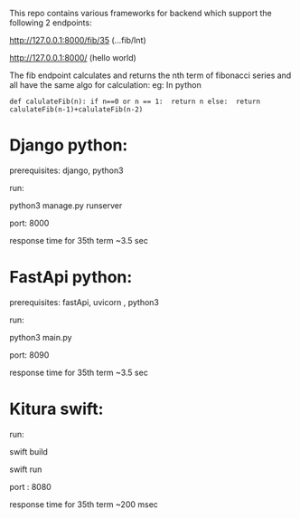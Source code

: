 This repo contains various frameworks for backend which support the following 2 endpoints:

http://127.0.0.1:8000/fib/35  (...fib/Int)

http://127.0.0.1:8000/  (hello world)

The fib endpoint calculates and returns the nth term of fibonacci series and all have the same algo for calculation: 
eg: In python

`
def calulateFib(n):
    if n==0 or n == 1: 
        return n
    else: 
        return calulateFib(n-1)+calulateFib(n-2) 
`

# Django python:
prerequisites: django, python3

 run: 

 python3 manage.py runserver

port: 8000

response time for 35th term ~3.5 sec

# FastApi python:
prerequisites: fastApi, uvicorn , python3

 run: 
 
 python3 main.py 

port: 8090

response time for 35th term ~3.5 sec


# Kitura swift:
run:

swift build

swift run

port : 8080

response time for 35th term ~200 msec
